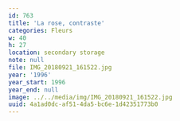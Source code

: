 ```yaml
---
id: 763
title: 'La rose, contraste'
categories: Fleurs
w: 40
h: 27
location: secondary storage
note: null
file: IMG_20180921_161522.jpg
year: '1996'
year_start: 1996
year_end: null
image: ../../media/img/IMG_20180921_161522.jpg
uuid: 4a1ad0dc-af51-4da5-bc6e-1d42351773b0
---
```


